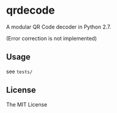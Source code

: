 qrdecode
========

A modular QR Code decoder in Python 2.7.

(Error correction is not implemented)

Usage
-----
see `tests/`

License
-------
The MIT License

